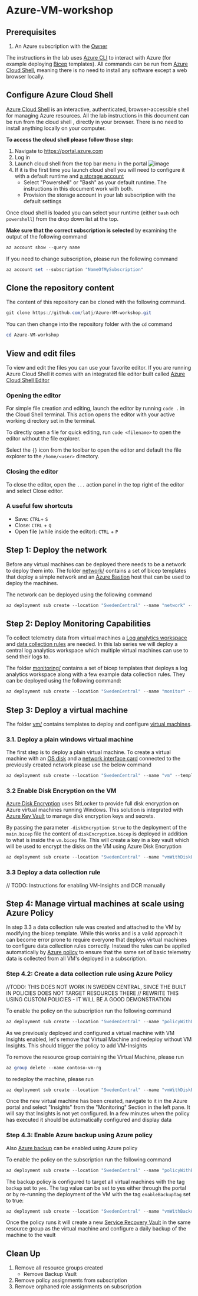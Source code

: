 # Azure-VM-workshop

## Prerequisites

1. An Azure subscription with the [Owner](https://learn.microsoft.com/en-us/azure/role-based-access-control/built-in-roles#owner)

The instructions in the lab uses [Azure CLI](https://learn.microsoft.com/en-us/cli/azure/) to interact with Azure (for example deploying [Bicep](https://learn.microsoft.com/en-us/azure/azure-resource-manager/bicep/overview?tabs=bicep) templates). All commands can be run from [Azure Cloud Shell](https://learn.microsoft.com/en-us/azure/cloud-shell/overview), meaning there is no need to install any software except a web browser locally.

## Configure Azure Cloud Shell

[Azure Cloud Shell](https://learn.microsoft.com/en-us/azure/cloud-shell/overview) is an interactive, authenticated, browser-accessible shell for managing Azure resources. All the lab instructions in this document can be run from the cloud shell , directly in your browser. There is no need to install anything locally on your computer.

**To access the cloud shell please follow those step:**

1. Navigate to https://portal.azure.com
2. Log in
3. Launch cloud shell from the top bar menu in the portal
![image](https://learn.microsoft.com/en-us/azure/cloud-shell/media/overview/portal-launch-icon.png)
4. If it is the first time you launch cloud shell you will need to configure it with a default runtime and [a storage account](https://learn.microsoft.com/en-us/azure/cloud-shell/persisting-shell-storage)
   - Select "Powershell" or "Bash" as your default runtime. The instructions in this document work with both.
   - Provision the storage account in your lab subscription with the default settings

Once cloud shell is loaded you can select your runtime (either `bash` och `powershell`) from the drop down list at the top.

**Make sure that the correct subscription is selected** by examining the output of the following command

```powershell
az account show --query name
```

If you need to change subscription, please run the following command

```powershell
az account set --subscription "NameOfMySubscription"
```

## Clone the repository content

The content of this repository can be cloned with the following command.

```powershell
git clone https://github.com/latj/Azure-VM-workshop.git
```

You can then change into the repository folder with the `cd` command

```powershell
cd Azure-VM-workshop
```

## View and edit files

To view and edit the files you can use your favorite editor. If you are running Azure Cloud Shell it comes with an integrated file editor built called [Azure Cloud Shell Editor](https://learn.microsoft.com/en-us/azure/cloud-shell/using-cloud-shell-editor)

### Opening the editor

For simple file creation and editing, launch the editor by running `code .` in the Cloud Shell terminal. This action opens the editor with your active working directory set in the terminal.

To directly open a file for quick editing, run `code <filename>` to open the editor without the file explorer.

Select the `{}` icon from the toolbar to open the editor and default the file explorer to the `/home/<user>` directory.

### Closing the editor

To close the editor, open the `...` action panel in the top right of the editor and select Close editor.

### A useful few shortcuts

- Save: `CTRL`+ `S`
- Close: `CTRL` + `Q`
- Open file (while inside the editor): `CTRL` + `P`


## Step 1: Deploy the network

Before any virtual machines can be deployed there needs to be a network to deploy them into. The folder [network/](network/) contains a set of bicep templates that deploy a simple network and an [Azure Bastion](https://learn.microsoft.com/en-us/azure/bastion/bastion-overview) host that can be used to deploy the machines.

The network can be deployed using the following command

```powershell
az deployment sub create --location "SwedenCentral" --name "network" --template-file network/main.bicep --parameters @network/main.parameters.json
```

## Step 2: Deploy Monitoring Capabilities

To collect telemetry data from virtual machines a [Log analytics workspace](https://learn.microsoft.com/en-us/azure/azure-monitor/logs/log-analytics-workspace-overview) and [data collection rules](https://learn.microsoft.com/en-us/azure/azure-monitor/essentials/data-collection-rule-overview) are needed. In this lab series we will deploy a central log analytics workspace which multiple virtual machines can use to send their logs to.

The folder [monitoring/](monitoring/) contains a set of bicep templates that deploys a log analytics workspace along with a few example data collection rules. They can be deployed using the following command:

```powershell
az deployment sub create --location "SwedenCentral" --name "monitor" --template-file monitoring/main.bicep --parameters @monitoring/main.parameters.json
```

## Step 3: Deploy a virtual machine

The folder [vm/](vm/) contains templates to deploy and configure [virtual machines](https://learn.microsoft.com/en-us/azure/virtual-machines/overview).

### 3.1. Deploy a plain windows virtual machine

The first step is to deploy a plain virtual machine. To create a virtual machine with an [OS disk](https://learn.microsoft.com/en-us/azure/virtual-machines/managed-disks-overview) and a [network interface card](https://learn.microsoft.com/en-us/azure/virtual-network/virtual-network-network-interface?tabs=network-interface-portal) connected to the previously created network please use the below command

```powershell
az deployment sub create --location "SwedenCentral" --name "vm" --template-file vm/main.bicep --parameters @vm/main.parameters.json 
```

### 3.2 Enable Disk Encryption on the VM

[Azure Disk Encryption](https://learn.microsoft.com/en-us/azure/virtual-machines/extensions/azure-disk-enc-windows) uses BitLocker to provide full disk encryption on Azure virtual machines running Windows. This solution is integrated with [Azure Key Vault](https://learn.microsoft.com/en-us/azure/key-vault/general/overview) to manage disk encryption keys and secrets.

By passing the parameter `-diskEncryption $true` to the deployment of the `main.bicep` file the content of `diskEncryption.bicep` is deployed in addition to what is inside the `vm.bicep` file. This will create a key in a key vault which will be used to encrypt the disks on the VM using  Azure Disk Encryption

```powershell
az deployment sub create --location "SwedenCentral" --name "vmWithDiskEncryption" --template-file vm/main.bicep --parameters @vm/main.parameters.json --parameters enableDiskEncryption='true'
```

### 3.3 Deploy a data collection rule

// TODO: Instructions for enabling VM-Insights and DCR manually

## Step 4: Manage virtual machines at scale using Azure Policy

In step 3.3 a data collection rule was created and attached to the VM by modifying the bicep template. While this works and is a valid approach it can become error prone to require everyone that deploys virtual machines to configure data collection rules correctly. Instead the rules can be applied automatically by [Azure policy](https://learn.microsoft.com/en-us/azure/governance/policy/overview) to ensure that the same set of basic telemetry data is collected from all VM's deployed in a subscription.

### Step 4.2: Create a data collection rule using Azure Policy

//TODO: THIS DOES NOT WORK IN SWEDEN CENTRAL, SINCE THE BUILT IN POLICIES DOES NOT TARGET RESOURCES THERE
// REWRITE THIS USING CUSTOM POLICIES - IT WILL BE A GOOD DEMONSTRATION

To enable the policy on the subscription run the following command

```powershell
az deployment sub create --location "SwedenCentral" --name "policyWithDataCollectionRule" --template-file policies/main.bicep --parameters @policies/main.parameters.json enableDataCollectionPolicy='true'
```

As we previously deployed and configured a virtual machine with VM Insights enabled, let's remove that Virtual Machine and redeploy without VM Insights. This should trigger the policy to add VM-Insights

To remove the resource group containing the Virtual Machine, please run

```powershell
az group delete --name contoso-vm-rg
```

to redeploy the machine, please run

```powershell
az deployment sub create --location "SwedenCentral" --name "vmWithDiskEncryption" --template-file vm/main.bicep --parameters @main.parameters.json enableDiskEncryption='true'
```

Once the new virtual machine has been created, navigate to it in the Azure portal and select "Insights" from the "Monitoring" Section in the left pane. It will say that Insights is not yet configured. In a few minutes when the policy has executed it should be automatically configured and display data

### Step 4.3: Enable Azure backup using Azure policy

Also [Azure backup](https://learn.microsoft.com/en-us/azure/backup/backup-overview) can be enabled using Azure policy

To enable the policy on the subscription run the following command

```powershell
az deployment sub create --location "SwedenCentral" --name "policyWithBackup" --template-file policies/main.bicep --parameters @policies/main.parameters.json enableBackupPolicy='true'
```

The backup policy is configured to target all virtual machines with the tag `backup` set to `yes`. The tag value can be set to yes either through the portal or by re-running the deployment of the VM with the tag `enableBackupTag` set to true:

```powershell
az deployment sub create --location "SwedenCentral" --name "vmWithBackupTag" --template-file vm/main.bicep --parameters @vm/main.parameters.json enableBackupTag='true'
```

Once the policy runs it will create a new [Service Recovery Vault](https://learn.microsoft.com/en-us/azure/backup/backup-azure-recovery-services-vault-overview) in the same resource group as the virtual machine and configure a daily backup of the machine to the vault

## Clean Up

1. Remove all resource groups created
   - Remove Backup Vault
2. Remove policy assignments from subscription
3. Remove orphaned role assignments on subscription